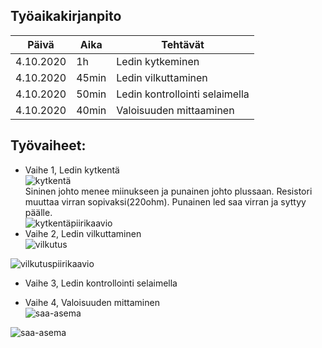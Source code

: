 ## Työaikakirjanpito  
Päivä      | Aika     | Tehtävät  
-----------|----------|------------  
4.10.2020  | 1h | Ledin kytkeminen  
4.10.2020 | 45min | Ledin vilkuttaminen  
4.10.2020 | 50min | Ledin kontrollointi selaimella  
4.10.2020 | 40min | Valoisuuden mittaaminen  

## Työvaiheet:  
  * Vaihe 1, Ledin kytkentä   
  ![kytkentä](ledikytkentä.jpg)  
  Sininen johto menee miinukseen ja punainen johto plussaan. Resistori muuttaa virran sopivaksi(220ohm). Punainen led saa virran ja syttyy päälle.  
  ![kytkentäpiirikaavio](ledikytkentä.schem)  
  * Vaihe 2, Ledin vilkuttaminen  
  ![vilkutus](vilkutus.jpg)  
    
  ![vilkutuspiirikaavio](vilkutusschem)
  * Vaihe 3, Ledin kontrollointi selaimella  
  
  * Vaihe 4, Valoisuuden mittaminen  
  ![saa-asema](saa-asema.jpg)  
  
  ![saa-asema](saa-asema_schem)
  


